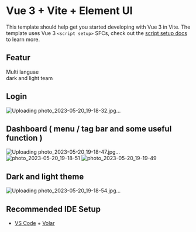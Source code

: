 # Vue 3 + Vite + Element UI

This template should help get you started developing with Vue 3 in Vite. The template uses Vue 3 `<script setup>` SFCs, check out the [script setup docs](https://v3.vuejs.org/api/sfc-script-setup.html#sfc-script-setup) to learn more.

## Featur

Multi languae <br/>
dark and light team 

## Login
![Uploading photo_2023-05-20_19-18-32.jpg…]()

## Dashboard ( menu / tag bar and some useful function )
![Uploading photo_2023-05-20_19-18-47.jpg…]()
![photo_2023-05-20_19-18-51](https://github.com/KoPyae2/upwork_vue/assets/88847654/e32c4238-06e2-406b-93a1-021cedea534c)
![photo_2023-05-20_19-19-49](https://github.com/KoPyae2/upwork_vue/assets/88847654/06dabfb7-a301-49e1-8906-f726d2e87ea8)

## Dark and light theme
![Uploading photo_2023-05-20_19-18-54.jpg…]()

## Recommended IDE Setup
- [VS Code](https://code.visualstudio.com/) + [Volar](https://marketplace.visualstudio.com/items?itemName=Vue.volar)


